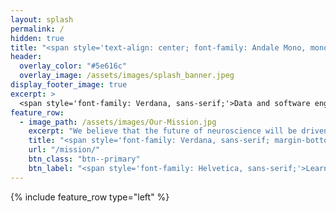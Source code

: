 ```yaml
---
layout: splash
permalink: /
hidden: true
title: "<span style='text-align: center; font-family: Andale Mono, monospace; font-stretch: ultra-condensed; margin-bottom: 10px; font-weight: normal;'>CATALYST</span><br><span style='text-align: center; font-family: Arial, sans-serif;'>NEURO</span>"
header:
  overlay_color: "#5e616c"
  overlay_image: /assets/images/splash_banner.jpeg
display_footer_image: true
excerpt: >
  <span style='font-family: Verdana, sans-serif;'>Data and software engineering solutions<br />for neuroscience labs</span>
feature_row:
  - image_path: /assets/images/Our-Mission.jpg 
    excerpt: "We believe that the future of neuroscience will be driven by collaboration between labs. Our mission is to develop channels of communication and distribution of resources between labs to enable exponential growth and innovation. We are at the forefront of this effort, shaping the way data, analysis and visualization tools are standardized and shared across the international community of systems neuroscientists. We ensure that these tools accelerate scientific discovery by working in parallel with neuroscientists and work with them to enhance the tools they already use."
    title: "<span style='font-family: Verdana, sans-serif; margin-bottom: 10px; font-weight: normal;'>Our <b>Mission</b></span>"
    url: "/mission/"
    btn_class: "btn--primary"
    btn_label: "<span style='font-family: Helvetica, sans-serif;'>Learn more</span>"
---
```


{% include feature_row type="left" %}

